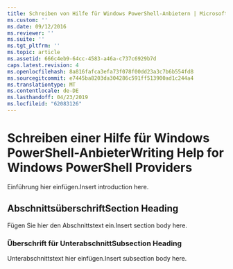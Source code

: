 ```yaml
---
title: Schreiben von Hilfe für Windows PowerShell-Anbietern | Microsoft-Dokumentation
ms.custom: ''
ms.date: 09/12/2016
ms.reviewer: ''
ms.suite: ''
ms.tgt_pltfrm: ''
ms.topic: article
ms.assetid: 666c4eb9-64cc-4583-a46a-c737c6929b7d
caps.latest.revision: 4
ms.openlocfilehash: 8a816fafca3efa73f078f00dd23a3c7b6b554fd8
ms.sourcegitcommit: e7445ba8203da304286c591ff513900ad1c244a4
ms.translationtype: MT
ms.contentlocale: de-DE
ms.lasthandoff: 04/23/2019
ms.locfileid: "62083126"
---
```

# <a name="writing-help-for-windows-powershell-providers"></a><span data-ttu-id="a720a-102">Schreiben einer Hilfe für Windows PowerShell-Anbieter</span><span class="sxs-lookup"><span data-stu-id="a720a-102">Writing Help for Windows PowerShell Providers</span></span>

<span data-ttu-id="a720a-103">Einführung hier einfügen.</span><span class="sxs-lookup"><span data-stu-id="a720a-103">Insert introduction here.</span></span>

## <a name="section-heading"></a><span data-ttu-id="a720a-104">Abschnittsüberschrift</span><span class="sxs-lookup"><span data-stu-id="a720a-104">Section Heading</span></span>

 <span data-ttu-id="a720a-105">Fügen Sie hier den Abschnittstext ein.</span><span class="sxs-lookup"><span data-stu-id="a720a-105">Insert section body here.</span></span>

### <a name="subsection-heading"></a><span data-ttu-id="a720a-106">Überschrift für Unterabschnitt</span><span class="sxs-lookup"><span data-stu-id="a720a-106">Subsection Heading</span></span>

 <span data-ttu-id="a720a-107">Unterabschnittstext hier einfügen.</span><span class="sxs-lookup"><span data-stu-id="a720a-107">Insert subsection body here.</span></span>